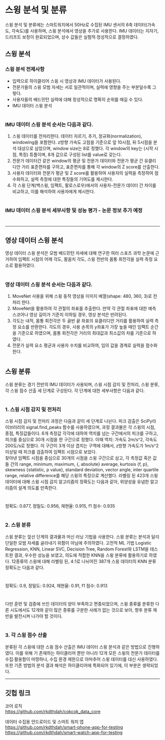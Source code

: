 스윙 분석 및 분류
===
스윙 분석 및 분류에는 스마트워치에서 50Hz로 수집된 IMU 센서의 6축 데이터(가속도, 각속도)를 사용하며, 스윙 분석에서 영상을 추가로 사용한다. IMU 데이터는 지자기, 드리프트 보정이 완료되었으며, 상수 값들은 실험적∙정성적으로 결정하였다.

스윙 분석
---
### 스윙 분석 전제사항
- 입력으로 하이클리어 스윙 시 영상과 IMU 데이터가 사용된다.
-	전문가들의 스윙 모범 자세는 서로 일관적이며, 실력에 영향을 주는 부분일수록 그렇다.
-	사용자들의 배드민턴 실력에 대해 정성적으로 명확히 순위를 매길 수 있다.
-	IMU 데이터 스윙 분석
#
### IMU 데이터 스윙 분석 순서는 다음과 같다.
1.  스윙 데이터를 전처리한다. 데이터 자르기, 추가, 정규화(normalization), windowing을 포함한다. z방향 가속도 고점을 기준으로 앞 10시점, 뒤 5시점을 분석 대상으로 삼았으며, window size는 8로 정했다. 각 window의 key는 (시작 시점, 특징) 튜플이며, 8개 값으로 구성된 list를 value로 갖는다.
2.	전문가 데이터간 같은 window의 평균 및 전문가 데이터와 전문가 평균 간 유클리디안 거리 표준편차를 구하고, 표준편차를 통해 각 window의 Z score를 산출한다.
3.	사용자 데이터와 전문가 평균 및 Z score를 활용하여 사용자의 실력을 측정하여 점수화하고, 실력 측정에 대한 특징들의 기여도를 제시한다.
4.	각 스윙 단계(백스윙, 임팩트, 팔로스로우)에서의 사용자-전문가 데이터 간 차이를 비교하고, 이를 해석하여 사용자에게 제시한다.
#
### IMU 데이터 스윙 분석 세부사항 및 성능 평가 - 논문 정보 추가 예정
#
***
영상 데이터 스윙 분석
---
영상 데이터 스윙 분석은 모범 배드민턴 자세에 대해 연구한 여러 스포츠 과학 논문에 근거하여  임팩트 시점의 어깨 각도, 팔꿈치 각도, 스윙 전반의 몸통 회전각을 실력 측정 요소로 활용하였다.   
#
### 영상 데이터 스윙 분석 순서는 다음과 같다.
1.  MoveNet 사용을 위해 스윙 동작 영상을 이미지 배열(shape: 480, 360, 3)로 전처리 한다.
2.	MoveNet을 활용하여 각 관절의 좌표를 추출한다. 만약 각 관절 좌표에 대한 예측 스코어나 영상 길이가 기준치 이하일 경우, 영상 분석은 반려된다.
3.	각도는 내적, 몸통 회전각은 두 골반 끝 좌표의 유클리디안 거리를 활용하여 실력 측정 요소를 반환한다. 각도의 경우, 사용 손목의 y좌표가 가장 높을 때인 임팩트 순간을 기준으로 하였으며, 몸통 회전각은 거리의 최대값과 최소값의 차를 기준으로 하였다.
4.	전문가 실력 요소 평균과 사용자 수치를 비교하여, 임의 값을 경계로 실력을 점수화 한다.   
#
스윙 분류
---
스윙 분류는 경기 전반의 IMU 데이터가 사용되며, 스윙 시점 감지 및 전처리, 스윙 분류, 각 스윙 점수 산출 세 단계로 구성된다. 각 단계에 대한 세부사항은 다음과 같다.
#
### 1. 스윙 시점 감지 및 전처리   
 스윙 시점 감지 및 전처리 과정은 다음과 같이 세 단계로 나뉜다. 피크 검출은 SciPy라이브러리의 signal.find_peaks 함수를 사용하였으며, 과정 결과물은 각 스윙의 시점, 종점, 특징값들이다. 6개 측정값 각각에 대하여 역치를 넘는 구간에서의 피크를 구하고, 피크를 중심으로 30개 시점을 한 구간으로 정했다. 이때 역치: 가속도 2m/s^2, 각속도 200도/s로 정했다.
 이 구간이 3개 이상 겹치는 구역에 대해서, z방향 가속도가 1m/s^2이상일 때 피크를 검출하여 임팩트 시점으로 보았다.   
 찾아낸 임팩트 시점을 중심으로 30개의 시점을 스윙 구간으로 삼고, 각 측정값 혹은 값들 간의 range, minimum, maximum, {, absolute} average, kurtosis {f, p}, skewness {statistic, p value}, standard deviation, vector angle, inter quartile range, relative difference를 해당 스윙의 특징으로 계산했다.
 라벨링 된 423개 스윙 데이터에 대해 스윙 시점 감지 알고리즘의 정확도는 다음과 같아, 위양성을 유념한 알고리즘의 설계 의도를 만족한다.
 # 
 정확도: 0.877, 정밀도: 0.956, 재현율: 0.915, f1 점수: 0.935
 #
### 2. 스윙 분류   
 스윙 분류는 앞선 단계의 결과물과 머신 러닝 기법을 사용한다. 스윙 분류는 분석과 달리 단일한 모범 자세를 골라내기 위함이 아님에 주의하였다. 고전적 ML 기법 Logistic Regression, KNN, Linear SVC, Decision Tree, Random Forest와 LSTM을 테스트한 결과, 우수한 성능을 보였고, 의도에 적합한 KNN을 스윙 분류에 활용하기로 하였다. 12종류의 스윙에 대해 라벨링 된, 4:1로 나뉘어진 387개 스윙 데이터의 KNN 분류 정확도는 다음과 같다.
 #
 정확도: 0.9, 정밀도: 0.924, 재현율: 0.91, f1 점수: 0.913
 #
 다만 훈련 및 검증에 쓰인 데이터의 양이 부족하고 편중되었으며, 스윙 종류를 분류한 다른 시도에서도 12개와 같이 많은 종류를 구분한 사례가 없는 것으로 보아, 향후 분류 제반을 발전시켜 나가야 할 것이다.
 #
### 3. 각 스윙 점수 산출   
분류된 각 스윙에 대한 스윙 점수 산출은 IMU 데이터 스윙 분석과 같은 방법으로 진행하였다. 이를 위해 기 존재하는 하이클리어 뿐만 아니라 12개 모든 스윙의 전문가 데이터를 수집∙활용함이 마땅하나, 수집 환경 제한으로 아마추어 스윙 데이터를 대신 사용하였다. 또한 기존 방법의 분석 결과 해석은 하이클리어에 특화되어 있기에, 이 부분은 생략되었다.

---   

깃헙 링크   
---
코어 로직   
https://github.com/rkdthdah/cokcok_data_core   
   
데이터 수집용 안드로이드 및 스마트 워치 앱   
https://github.com/rkdthdah/smart-phone-app-for-testing   
https://github.com/rkdthdah/smart-watch-app-for-testing   
